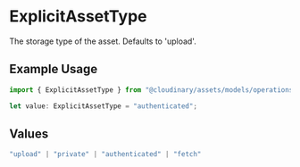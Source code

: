 # ExplicitAssetType

The storage type of the asset. Defaults to 'upload'.

## Example Usage

```typescript
import { ExplicitAssetType } from "@cloudinary/assets/models/operations";

let value: ExplicitAssetType = "authenticated";
```

## Values

```typescript
"upload" | "private" | "authenticated" | "fetch"
```